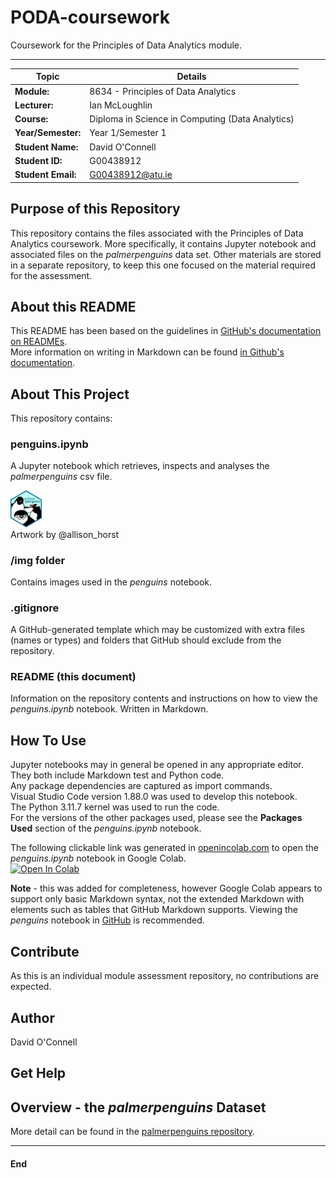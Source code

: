 # PODA-coursework
Coursework for the Principles of Data Analytics module.  
***  
  
| Topic | Details |
|---------|-------------|
| **Module:**  | 8634 - Principles of Data Analytics  |
| **Lecturer:**  | Ian McLoughlin  | 
| **Course:**  | Diploma in Science in Computing (Data Analytics)  |
| **Year/Semester:**  | Year 1/Semester 1  |
| **Student Name:**  | David O'Connell  |
| **Student ID:**  | G00438912  |
| **Student Email:**  | G00438912@atu.ie  |  

## Purpose of this Repository  
<a name="Purpose-of-this-Repository"></a>
This repository contains the files associated with the Principles of Data Analytics coursework. More specifically, it contains Jupyter notebook and associated files on the *palmerpenguins* data set. Other materials are stored in a separate repository, to keep this one focused on the material required for the assessment.

## About this README  
This README has been based on the guidelines in [GitHub's documentation on READMEs](https://docs.github.com/en/repositories/managing-your-repositorys-settings-and-features/customizing-your-repository/about-readmes).  
More information on writing in Markdown can be found [in Github's documentation](https://docs.github.com/en/get-started/writing-on-github/getting-started-with-writing-and-formatting-on-github/basic-writing-and-formatting-syntax). 

## About This Project  
This repository contains:  
### penguins.ipynb
A Jupyter notebook which retrieves, inspects and analyses the *palmerpenguins* csv file. 
<p>
<div style="text-align: left;">
    <img src="img/palmerpenguins.png" width="10%">
</div>
<div style="text-align: left" font = 7> Artwork by @allison_horst </div>  
</p>   
  
### /img folder  
Contains images used in the *penguins* notebook.
  
### .gitignore
A GitHub-generated template which may be customized with extra files (names or types) and folders that GitHub should exclude from the repository.
  
### README (this document)
Information on the repository contents and instructions on how to view the *penguins.ipynb* notebook. Written in Markdown.
  
## How To Use  
Jupyter notebooks may in general be opened in any appropriate editor. They both include Markdown test and Python code.  
Any package dependencies are captured as import commands.  
Visual Studio Code version 1.88.0 was used to develop this notebook.  
The Python 3.11.7 kernel was used to run the code.  
For the versions of the other packages used, please see the **Packages Used** section of the *penguins.ipynb* notebook.
  
The following clickable link was generated in [openincolab.com](https://openincolab.com) to open the *penguins.ipynb* notebook in Google Colab.  
<a target="_blank" href="https://colab.research.google.com/github/dvdgeroconnell/PODA-coursework/blob/main/penguins.ipynb">
  <img src="https://colab.research.google.com/assets/colab-badge.svg" alt="Open In Colab"/>
</a>  

**Note** - this was added for completeness, however Google Colab appears to support only basic Markdown syntax, not the extended Markdown with elements such as tables that GitHub Markdown supports. Viewing the *penguins* notebook in [GitHub](https://github.com/dvdgeroconnell/PODA-coursework.git) is recommended.

## Contribute
As this is an individual module assessment repository, no contributions are expected.

## Author
David O'Connell

## Get Help

## Overview - the *palmerpenguins* Dataset  
More detail can be found in the [palmerpenguins repository](https://allisonhorst.github.io/palmerpenguins/).


******
#### End
